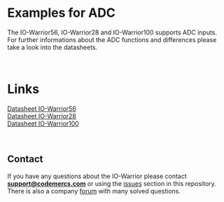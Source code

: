 # Examples for ADC
The IO-Warrior56, IO-Warrior28 and IO-Warrior100 supports ADC inputs.  
For further informations about the ADC functions and differences please take a look into the datasheets.

&nbsp;
# Links
[Datasheet IO-Warrior56](https://www.codemercs.com/downloads/iowarrior/IOW56_Datasheet.pdf)  
[Datasheet IO-Warrior28](https://www.codemercs.com/downloads/iowarrior/IOW28_Datasheet.pdf)  
[Datasheet IO-Warrior100](https://www.codemercs.com/downloads/iowarrior/IOW100_Datasheet.pdf)  

&nbsp;
## Contact
If you have any questions about the IO-Warrior please contact **support@codemercs.com** or using the [issues](https://github.com/codemercs-com/io-warrior-win/issues) 
section in this repository. There is also a company [forum](https://forum.codemercs.com/) with many solved questions.
